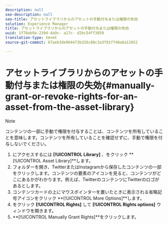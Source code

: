```yaml
---
description: null
seo-description: null
seo-title: アセットライブラリからのアセットの手動付与または権限の失効
solution: Experience Manager
title: アセットライブラリからのアセットの手動付与または権限の失効
uuid: 1f70ab9a-239d-4a9c- a17c- d2bc54ff3859
translation-type: tm+mt
source-git-commit: 67aeb3de964473b326c88c3a3f81ff48a6a12652

---
```



# アセットライブラリからのアセットの手動付与または権限の失効{#manually-grant-or-revoke-rights-for-an-asset-from-the-asset-library}

>[!NOTE]
>
>コンテンツの一部に手動で権限を付与することは、コンテンツを所有していることを意味します。コンテンツを所有していることを確認せずに、手動で権限を付与しないでください。

1. にアクセスするには **[!UICONTROL Library]** 、をクリック **[!UICONTROL Asset Library]**します。
1. フォルダーを開き、TwitterまたはInstagramから保存したコンテンツの一部をクリックします。コンテンツの要素のアイコンを見ると、コンテンツがどこにあるかがわかります。例えば、TwitterのコンテンツにTwitterのロゴがあるとします。
1. コンテンツカードの上にマウスポインターを置いたときに表示される省略記号アイコンをクリック **[!UICONTROL More Options]**します。
1. をクリック **[!UICONTROL Rights]** して **[!UICONTROL Rights options]** ウィンドウを開きます。
1. **[!UICONTROL Manually Grant Rights]**をクリックします。
